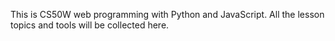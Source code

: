 This is CS50W web programming with Python and JavaScript. 
All the lesson topics and tools will be collected here.


